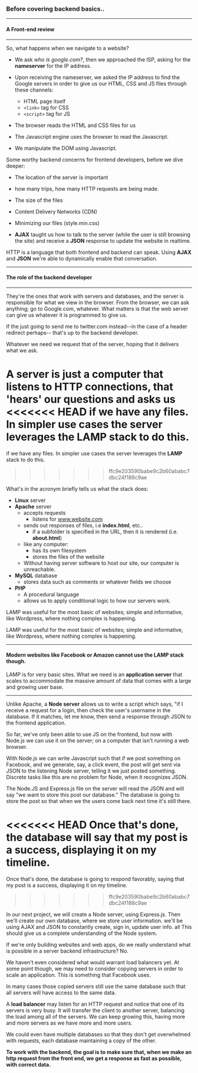 ### Before covering backend basics..

---

#### A Front-end review

---

So, what happens when we navigate to a website?

- We ask _who is google.com?_, then we approached the ISP, asking for the **nameserver**
  for the IP address.
- Upon receiving the nameserver, we asked the IP address to find the Google servers in order to give us our HTML, CSS and JS files through these channels:
  - HTML page itself
  - `<link>` tag for CSS
  - `<script>` tag for JS
- The browser reads the HTML and CSS files for us

- The Javascript engine uses the browser to read the Javascript.

- We manipulate the DOM using Javascript.

Some worthy backend concerns for frontend developers, before we dive deeper:

- The location of the server is important

- how many trips, how many HTTP requests are being made.

- The size of the files

- Content Delivery Networks (CDN)

- Minimizing our files (style.min.css)

- **AJAX** taught us how to talk to the server (while the user
  is still browsing the site) and receive a **JSON** response
  to update the website in realtime.

HTTP is a language that both frontend and backend can speak.
Using **AJAX** and **JSON** we're able to dynamically enable that
conversation.

---

#### The role of the backend developer

---

They're the ones that work with servers and databases, and the server is
responsible for what we view in the browser. From the browser, we can ask anything; go to
Google.com, whatever. What matters is that the web server can give us whatever it is programmed
to give us.

If the just going to send me to twitter.com instead--in the case of a header redirect perhaps--
that's up to the backend developer.

Whatever we need we request that of the server, hoping that it delivers what we ask.

A server is just a computer that listens to HTTP connections, that 'hears' our questions and asks us
<<<<<<< HEAD
if we have any files. In simpler use cases the server leverages the **LAMP** stack to do this.
=======
if we have any files.  In simpler use cases the server leverages the **LAMP** stack to do this.
>>>>>>> ffc9e203590babe9c2b60ababc7dbc24f188c9ae

What's in the acronym briefly tells us what the stack does:

- **Linux** server
- **Apache** server
  - accepts requests
    - listens for www.website.com
  - sends out responses of files, i.e **index.html**, etc..
    - if a subfolder is specified in the URL, then it is rendered (i.e. **about.html**)
  - like any computer:
    - has its own filesystem
    - stores the files of the website
  - Without having server software to host our site, our computer is unreachable.
- **MySQL** database
  - stores data such as comments or whatever fields we choose
- **PHP**
  - A procedural language
  - allows us to apply conditional logic to how our servers work.
  
LAMP was useful for the most basic of websites; simple and informative, like Wordpress, where nothing
complex is happening.

LAMP was useful for the most basic of websites; simple and informative, like Wordpress, where nothing
complex is happening.

---

#### Modern websites like Facebook or Amazon cannot use the LAMP stack though.

LAMP is for very basic sites. What we need is an **application server** that scales to
accommodate the massive amount of data that comes with a large and growing user base.

---

Unlike Apache, a **Node server** allows us to write a script which says, "if
I receive a request for a login, then check the user's username in the database. If it matches, let me know, then send a response through JSON to the frontend application.

So far, we've only been able to use JS on the frontend, but now with Node.js we can use it on the server;
on a computer that isn't running a web browser.

With Node.js we can write Javascript such that if we post something on Facebook, and we generate, say, a click event, the post will get sent via JSON to the listening Node server, telling it we just posted something. Discrete tasks like this are no problem for Node, when it recognizes JSON.

The Node.JS and Express.js file on the server will read the JSON and will say "we want to store this post our database." The database is going to store the post so that when we the users come back next time it's still there.

<<<<<<< HEAD
Once that's done, the database will say that my post is a success, displaying it on my timeline.
=======
Once that's done, the database is going to respond favorably, saying that my post is a success, displaying it on my timeline.
>>>>>>> ffc9e203590babe9c2b60ababc7dbc24f188c9ae

In our next project, we will create a Node server, using Express.js. Then we'll create our own database, where we store user information. we'll be using AJAX and JSON to constantly create, sign in, update user info. all This should give us a complete understanding of the Node system.

If we're only building websites and web apps, do we really understand what is possible in a server backend infrastructure? No.

We haven't even considered what would warrant load balancers yet.
At some point though, we may need to consider copying servers in order to scale an application. This is something that Facebook uses.

In many cases those copied servers still use the same database such that all servers will have access to
the same data.

A **load balancer** may listen for an HTTP request and notice that one of its servers is very busy. It will
transfer the client to another server, balancing the load among all of the servers. We can keep growing this, having more and more servers as we have more and more users.

We could even have multiple databases so that they don't get overwhelmed with requests, each database maintaining a copy of the other.

**To work with the backend, the goal is to make sure that, when we make an http request from the front end,
we get a response as fast as possible, with correct data.**

